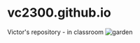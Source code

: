 # vc2300.github.io
Victor's repository - in classroom
![garden](https://user-images.githubusercontent.com/33422831/32448485-a1e4fae4-c2d4-11e7-8e59-a6f20cad3638.jpg)

